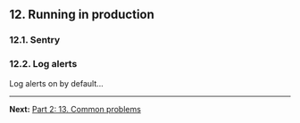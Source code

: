 ## 12. Running in production

### 12.1. Sentry

### 12.2. Log alerts

Log alerts on by default...

---

**Next:** [Part 2: 13. Common problems](13-common-problems.md)
